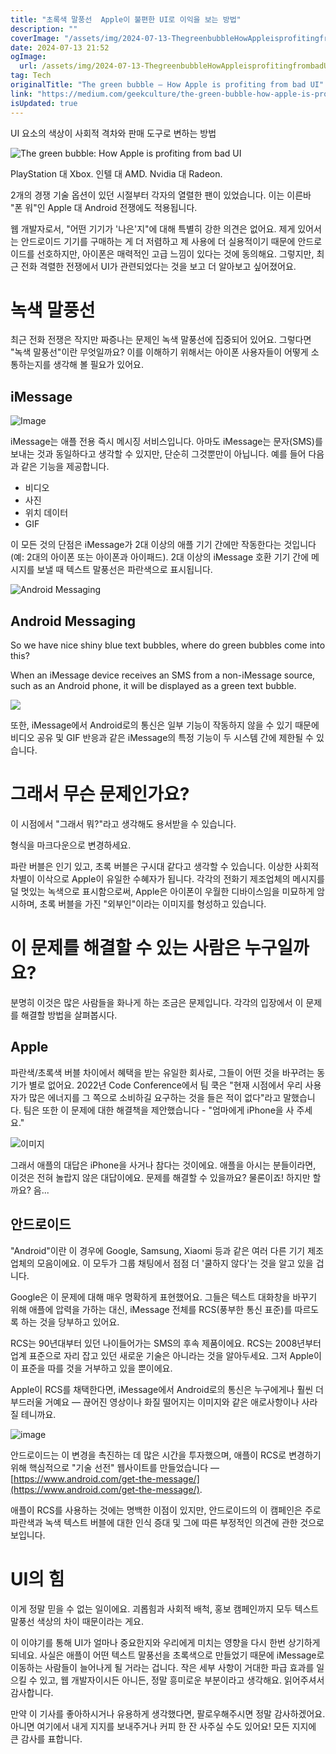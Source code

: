 ```yaml
---
title: "초록색 말풍선  Apple이 불편한 UI로 이익을 보는 방법"
description: ""
coverImage: "/assets/img/2024-07-13-ThegreenbubbleHowAppleisprofitingfrombadUI_0.png"
date: 2024-07-13 21:52
ogImage: 
  url: /assets/img/2024-07-13-ThegreenbubbleHowAppleisprofitingfrombadUI_0.png
tag: Tech
originalTitle: "The green bubble — How Apple is profiting from bad UI"
link: "https://medium.com/geekculture/the-green-bubble-how-apple-is-profiting-from-bad-ui-cccacc6de308"
isUpdated: true
---
```





UI 요소의 색상이 사회적 격차와 판매 도구로 변하는 방법

![The green bubble: How Apple is profiting from bad UI](/assets/img/2024-07-13-ThegreenbubbleHowAppleisprofitingfrombadUI_0.png)

PlayStation 대 Xbox. 인텔 대 AMD. Nvidia 대 Radeon.

2개의 경쟁 기술 옵션이 있던 시절부터 각자의 열렬한 팬이 있었습니다. 이는 이른바 "폰 워"인 Apple 대 Android 전쟁에도 적용됩니다.

<div class="content-ad"></div>

웹 개발자로서, "어떤 기기가 '나은'지"에 대해 특별히 강한 의견은 없어요. 제게 있어서는 안드로이드 기기를 구매하는 게 더 저렴하고 제 사용에 더 실용적이기 때문에 안드로이드를 선호하지만, 아이폰은 매력적인 고급 느낌이 있다는 것에 동의해요. 그렇지만, 최근 전화 격렬한 전쟁에서 UI가 관련되었다는 것을 보고 더 알아보고 싶어졌어요.

# 녹색 말풍선

최근 전화 전쟁은 작지만 짜증나는 문제인 녹색 말풍선에 집중되어 있어요. 그렇다면 "녹색 말풍선"이란 무엇일까요? 이를 이해하기 위해서는 아이폰 사용자들이 어떻게 소통하는지를 생각해 볼 필요가 있어요.

## iMessage

<div class="content-ad"></div>


![Image](/assets/img/2024-07-13-ThegreenbubbleHowAppleisprofitingfrombadUI_1.png)

iMessage는 애플 전용 즉시 메시징 서비스입니다. 아마도 iMessage는 문자(SMS)를 보내는 것과 동일하다고 생각할 수 있지만, 단순히 그것뿐만이 아닙니다. 예를 들어 다음과 같은 기능을 제공합니다.

- 비디오
- 사진
- 위치 데이터
- GIF

이 모든 것의 단점은 iMessage가 2대 이상의 애플 기기 간에만 작동한다는 것입니다(예: 2대의 아이폰 또는 아이폰과 아이패드).
2대 이상의 iMessage 호환 기기 간에 메시지를 보낼 때 텍스트 말풍선은 파란색으로 표시됩니다.


<div class="content-ad"></div>


![Android Messaging](/assets/img/2024-07-13-ThegreenbubbleHowAppleisprofitingfrombadUI_2.png)

## Android Messaging

So we have nice shiny blue text bubbles, where do green bubbles come into this?

When an iMessage device receives an SMS from a non-iMessage source, such as an Android phone, it will be displayed as a green text bubble.


<div class="content-ad"></div>


<img src="/assets/img/2024-07-13-ThegreenbubbleHowAppleisprofitingfrombadUI_3.png" />

또한, iMessage에서 Android로의 통신은 일부 기능이 작동하지 않을 수 있기 때문에 비디오 공유 및 GIF 반응과 같은 iMessage의 특정 기능이 두 시스템 간에 제한될 수 있습니다.

# 그래서 무슨 문제인가요?

이 시점에서 "그래서 뭐?"라고 생각해도 용서받을 수 있습니다.


<div class="content-ad"></div>

형식을 마크다운으로 변경하세요.

<div class="content-ad"></div>

파란 버블은 인기 있고, 초록 버블은 구시대 같다고 생각할 수 있습니다. 이상한 사회적 차별이 이삭으로 Apple이 유일한 수혜자가 됩니다. 각각의 전화기 제조업체의 메시지를 덜 멋있는 녹색으로 표시함으로써, Apple은 아이폰이 우월한 디바이스임을 미묘하게 암시하며, 초록 버블을 가진 "외부인"이라는 이미지를 형성하고 있습니다.

# 이 문제를 해결할 수 있는 사람은 누구일까요?

분명히 이것은 많은 사람들을 화나게 하는 조금은 문제입니다. 각각의 입장에서 이 문제를 해결할 방법을 살펴봅시다.

## Apple

<div class="content-ad"></div>

파란색/초록색 버블 차이에서 혜택을 받는 유일한 회사로, 그들이 어떤 것을 바꾸려는 동기가 별로 없어요. 2022년 Code Conference에서 팀 쿡은 "현재 시점에서 우리 사용자가 많은 에너지를 그 쪽으로 소비하길 요구하는 것을 들은 적이 없다"라고 말했습니다. 팀은 또한 이 문제에 대한 해결책을 제안했습니다 - "엄마에게 iPhone을 사 주세요."

![이미지](/assets/img/2024-07-13-ThegreenbubbleHowAppleisprofitingfrombadUI_5.png)

그래서 애플의 대답은 iPhone을 사거나 참다는 것이에요. 애플을 아시는 분들이라면, 이것은 전혀 놀랍지 않은 대답이에요. 문제를 해결할 수 있을까요? 물론이죠! 하지만 할까요? 음...

## 안드로이드

<div class="content-ad"></div>

"Android"이란 이 경우에 Google, Samsung, Xiaomi 등과 같은 여러 다른 기기 제조업체의 모음이에요. 이 모두가 그룹 채팅에서 점점 더 '쿨하지 않다'는 것을 알고 있을 겁니다.

Google은 이 문제에 대해 매우 명확하게 표현했어요. 그들은 텍스트 대화창을 바꾸기 위해 애플에 압력을 가하는 대신, iMessage 전체를 RCS(풍부한 통신 표준)를 따르도록 하는 것을 당부하고 있어요.

RCS는 90년대부터 있던 나이들어가는 SMS의 후속 제품이에요. RCS는 2008년부터 업계 표준으로 자리 잡고 있던 새로운 기술은 아니라는 것을 알아두세요. 그저 Apple이 이 표준을 따를 것을 거부하고 있을 뿐이에요.

Apple이 RCS를 채택한다면, iMessage에서 Android로의 통신은 누구에게나 훨씬 더 부드러울 거예요 — 끊어진 영상이나 화질 떨어지는 이미지와 같은 애로사항이나 사라질 테니까요.

<div class="content-ad"></div>


![image](/assets/img/2024-07-13-ThegreenbubbleHowAppleisprofitingfrombadUI_6.png)

안드로이드는 이 변경을 촉진하는 데 많은 시간을 투자했으며, 애플이 RCS로 변경하기 위해 핵심적으로 "기술 선전" 웹사이트를 만들었습니다 — [https://www.android.com/get-the-message/](https://www.android.com/get-the-message/).

애플이 RCS를 사용하는 것에는 명백한 이점이 있지만, 안드로이드의 이 캠페인은 주로 파란색과 녹색 텍스트 버블에 대한 인식 증대 및 그에 따른 부정적인 의견에 관한 것으로 보입니다.

# UI의 힘


<div class="content-ad"></div>

이게 정말 믿을 수 없는 일이에요. 괴롭힘과 사회적 배척, 홍보 캠페인까지 모두 텍스트 말풍선 색상의 차이 때문이라는 게요.

이 이야기를 통해 UI가 얼마나 중요한지와 우리에게 미치는 영향을 다시 한번 상기하게 되네요. 사실은 애플이 어떤 텍스트 말풍선을 초록색으로 만들었기 때문에 iMessage로 이동하는 사람들이 늘어나게 될 거라는 겁니다. 작은 세부 사항이 거대한 파급 효과를 일으킬 수 있고, 웹 개발자이시든 아니든, 정말 흥미로운 부분이라고 생각해요. 읽어주셔서 감사합니다.

만약 이 기사를 좋아하시거나 유용하게 생각했다면, 팔로우해주시면 정말 감사하겠어요. 아니면 여기에서 내게 지지를 보내주거나 커피 한 잔 사주실 수도 있어요! 모든 지지에 큰 감사를 표합니다.